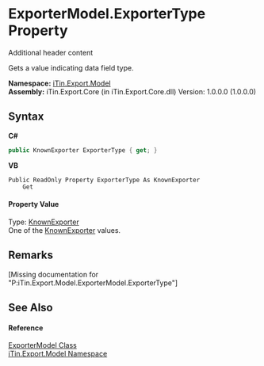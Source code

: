 # ExporterModel.ExporterType Property 
Additional header content 

Gets a value indicating data field type.

**Namespace:**&nbsp;<a href="N_iTin_Export_Model">iTin.Export.Model</a><br />**Assembly:**&nbsp;iTin.Export.Core (in iTin.Export.Core.dll) Version: 1.0.0.0 (1.0.0.0)

## Syntax

**C#**<br />
``` C#
public KnownExporter ExporterType { get; }
```

**VB**<br />
``` VB
Public ReadOnly Property ExporterType As KnownExporter
	Get
```


#### Property Value
Type: <a href="T_iTin_Export_Model_KnownExporter">KnownExporter</a><br />One of the <a href="T_iTin_Export_Model_KnownExporter">KnownExporter</a> values.

## Remarks
\[Missing <remarks> documentation for "P:iTin.Export.Model.ExporterModel.ExporterType"\]

## See Also


#### Reference
<a href="T_iTin_Export_Model_ExporterModel">ExporterModel Class</a><br /><a href="N_iTin_Export_Model">iTin.Export.Model Namespace</a><br />
